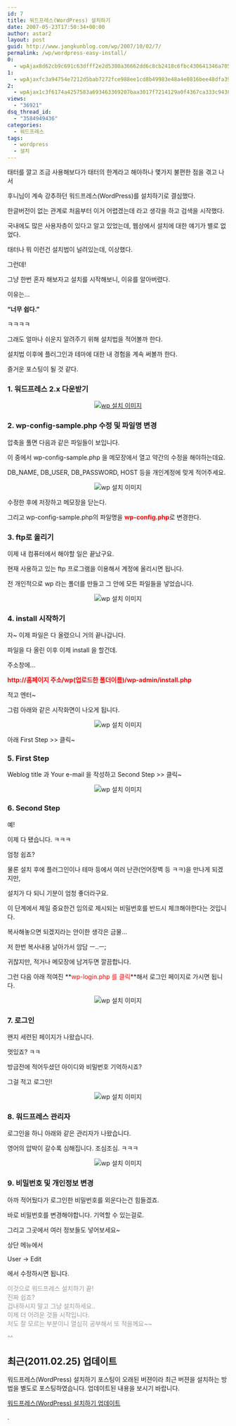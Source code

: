 ```yaml
---
id: 7
title: 워드프레스(WordPress) 설치하기
date: 2007-05-23T17:50:34+00:00
author: astar2
layout: post
guid: http://www.jangkunblog.com/wp/2007/10/02/7/
permalink: /wp/wordpress-easy-install/
0:
  - wpAjax8d62cb9c691c63dfff2e2d5380a36662dd6c8cb2418c6fbc430641346a705c0c150321f2a858f058c9df8480c5a2e513
1:
  - wpAjaxfc3a94754e7212d5bab7272fce988ee1cd8b49983e48a4e0816bee48dfa39800e31016874977cfc0eef954a09aabdba5
2:
  - wpAjax1c3f6174a4257583a693463369207baa3017f7214129a0f4367ca333c94388e238b13ffe0a422bfbf098763ef7ed25c1
views:
  - "36921"
dsq_thread_id:
  - "3584949436"
categories:
  - 워드프레스
tags:
  - wordpress
  - 설치
---
```

태터를 깔고 조금 사용해보다가 태터의 한계라고 해야하나 몇가지 불편한 점을 겪고 나서
  
후니님이 계속 강추하던 워드프레스(WordPress)를 설치하기로 결심했다.
  
한글버전이 없는 관계로 처음부터 이거 어렵겠는데 라고 생각을 하고 검색을 시작했다.
  
국내에도 많은 사용자층이 있다고 알고 있었는데, 웹상에서 설치에 대한 얘기가 별로 없었다.
  
태터나 뭐 이런건 설치법이 널려있는데, 이상했다.</span>

그런데!
  
그냥 한번 혼자 해보자고 설치를 시작해보니, 이유를 알아버렸다.
  
이유는&#8230;

**&#8220;너무 쉽다.&#8221;**

ㅋㅋㅋㅋ

그래도 얼마나 쉬운지 알려주기 위해 설치법을 적어볼까 한다.
  
설치법 이후에 플러그인과 테마에 대한 내 경험을 계속 써볼까 한다.
  
즐거운 포스팅이 될 것 같다.

### 1. 워드프레스 2.x 다운받기

<p style="text-align:center;">
  <a title="워드프레스 최신버전 다운로드" href="http://wordpress.org/latest.zip"><img src="http://www.jangkunblog.com/wp/wp-content/uploads/2007/10/01.gif" alt="wp 설치 이미지" /></a>
</p>

### 2. wp-config-sample.php 수정 및 파일명 변경

압축을 풀면 다음과 같은 파일들이 보입니다.

이 중에서 wp-config-sample.php 을 메모장에서 열고 약간의 수정을 해야하는데요.
  
DB\_NAME, DB\_USER, DB_PASSWORD, HOST 등을 개인계정에 맞게 적어주세요.

<p style="text-align:center;">
  <img src="http://www.jangkunblog.com/wp/wp-content/uploads/2007/10/02.gif" alt="wp 설치 이미지" />
</p>

수정한 후에 저장하고 메모장을 닫는다.
  
그리고 wp-config-sample.php의 파일명을 <span style="color: #ff0000;"><strong>wp-config.php</strong></span>로 변경한다.

### 3. ftp로 올리기

이제 내 컴퓨터에서 해야할 일은 끝났구요.
  
현재 사용하고 있는 ftp 프로그램을 이용해서 계정에 올리시면 됩니다.
  
전 개인적으로 wp 라는 폴더를 만들고 그 안에 모든 파일들을 넣었습니다.

<p style="text-align:center;">
  <img src="http://www.jangkunblog.com/wp/wp-content/uploads/2007/10/03.gif" alt="wp 설치 이미지" />
</p>

### 4. install 시작하기

자~ 이제 파일은 다 올렸으니 거의 끝나갑니다.
  
파일을 다 올린 이후 이제 install 을 할건데.
  
주소창에&#8230;

**<span style="color: #ff0000;">http://홈페이지 주소/wp(업로드한 폴더이름)/wp-admin/install.php</span>**

적고 엔터~

그럼 아래와 같은 시작화면이 나오게 됩니다.

<p style="text-align:center;">
  <img src="http://www.jangkunblog.com/wp/wp-content/uploads/2007/10/04.gif" alt="wp 설치 이미지" />
</p>

아래 First Step >> 클릭~

### 5. First Step

Weblog title 과 Your e-mail 을 작성하고 Second Step >> 클릭~

<p style="text-align:center;">
  <img src="http://www.jangkunblog.com/wp/wp-content/uploads/2007/10/05.gif" alt="wp 설치 이미지" />
</p>

### 6. Second Step

예!
  
이제 다 됐습니다. ㅋㅋㅋ
  
엄청 쉽죠?
  
물론 설치 후에 플러그인이나 테마 등에서 여러 난관(언어장벽 등 ㅋㅋ)을 만나게 되겠지만,
  
설치가 다 되니 기분이 엄청 좋더라구요.

이 단계에서 제일 중요한건 임의로 제시되는 비밀번호를 반드시 체크해야한다는 것입니다.
  
복사해놓으면 되겠지라는 안이한 생각은 금물&#8230;
  
저 한번 복사내용 날아가서 암담 ㅡ..ㅡ;
  
귀찮지만, 적거나 메모장에 남겨두면 깔끔합니다.

그런 다음 아래 적여진 **<span style="color: #ff0000;">wp-login.php 를 클릭</span>**해서 로그인 페이지로 가시면 됩니다.

<p style="text-align:center;">
  <img src="http://www.jangkunblog.com/wp/wp-content/uploads/2007/10/06.gif" alt="wp 설치 이미지" />
</p>

### 7. 로그인

왠지 세련된 페이지가 나왔습니다.
  
멋있죠? ㅋㅋ
  
방금전에 적어두셨던 아이디와 비밀번호 기억하시죠?
  
그걸 적고 로그인!

<p style="text-align:center;">
  <img src="http://www.jangkunblog.com/wp/wp-content/uploads/2007/10/07.gif" alt="wp 설치 이미지" />
</p>

### 8. 워드프레스 관리자

로그인을 하니 아래와 같은 관리자가 나왔습니다.
  
영어의 압박이 갈수록 심해집니다. 조심조심. ㅋㅋㅋ

<p style="text-align:center;">
  <img src="http://www.jangkunblog.com/wp/wp-content/uploads/2007/10/08.gif" alt="wp 설치 이미지" />
</p>

### 9. 비밀번호 및 개인정보 변경

아까 적어뒀다가 로그인한 비밀번호를 외운다는건 힘들겠죠.
  
바로 비밀번호를 변경해야합니다. 기억할 수 있는걸로.
  
그리고 그곳에서 여러 정보들도 넣어보세요~

상단 메뉴에서
  
User -> Edit
  
에서 수정하시면 됩니다.

<span style="color: #999999;">이것으로 워드프레스 설치하기 끝!<br /> 진짜 쉽죠?<br /> 겁내하시지 말고 그냥 설치하세요..<br /> 이제 더 어려운 것들 시작입니다.<br /> 저도 잘 모르는 부분이니 열심히 공부해서 또 적을께요~~</span>

<span style="color: #999999;">^^ </span>

## 최근(2011.02.25) 업데이트

워드프레스(WordPress) 설치하기 포스팅이 오래된 버젼이라 최근 버젼을 설치하는 방법을 별도로 포스팅하였습니다. 업데이트된 내용을 보시기 바랍니다. 

[워드프레스(WordPress) 설치하기 업데이트](http://www.jangkunblog.com/wp/wordpress-easy-install-2011-update/)

.